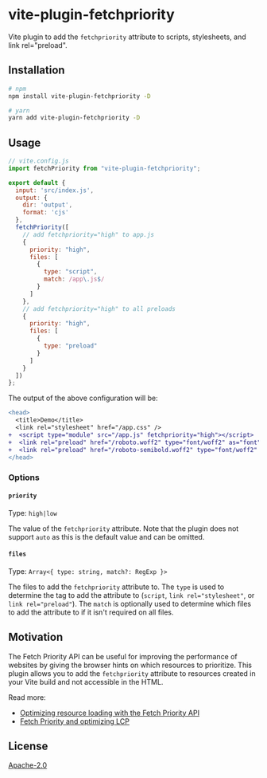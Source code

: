 # vite-plugin-fetchpriority

Vite plugin to add the `fetchpriority` attribute to scripts, stylesheets, and link rel="preload".

## Installation

```bash
# npm
npm install vite-plugin-fetchpriority -D

# yarn
yarn add vite-plugin-fetchpriority -D
```

## Usage

```js
// vite.config.js
import fetchPriority from "vite-plugin-fetchpriority";

export default {
  input: 'src/index.js',
  output: {
    dir: 'output',
    format: 'cjs'
  },
  fetchPriority([
    // add fetchpriority="high" to app.js
    {
      priority: "high",
      files: [
        {
          type: "script",
          match: /app\.js$/
        }
      ]
    },
    // add fetchpriority="high" to all preloads
    {
      priority: "high",
      files: [
        {
          type: "preload"
        }
      ]
    }
  ])
};
```

The output of the above configuration will be:

```diff
<head>
  <title>Demo</title>
  <link rel="stylesheet" href="/app.css" />
+  <script type="module" src="/app.js" fetchpriority="high"></script>
+  <link rel="preload" href="/roboto.woff2" type="font/woff2" as="font" crossorigin="anonymous" fetchpriority="high" />
+  <link rel="preload" href="/roboto-semibold.woff2" type="font/woff2" as="font" crossorigin="anonymous" fetchpriority="high" />
</head>
```

### Options

#### `priority`

Type: `high|low`

The value of the `fetchpriority` attribute. Note that the plugin does not support `auto` as this is the default value and can be omitted.

#### `files`

Type: `Array<{ type: string, match?: RegExp }>`

The files to add the `fetchpriority` attribute to. The `type` is used to determine the tag to add the attribute to (`script`, `link rel="stylesheet"`, or `link rel="preload"`). The `match` is optionally used to determine which files to add the attribute to if it isn't required on all files.

## Motivation

The Fetch Priority API can be useful for improving the performance of websites by giving the browser hints on which resources to prioritize. This plugin allows you to add the `fetchpriority` attribute to resources created in your Vite build and not accessible in the HTML.

Read more:
- [Optimizing resource loading with the Fetch Priority API](https://web.dev/articles/fetch-priority)
- [Fetch Priority and optimizing LCP](https://imkev.dev/fetchpriority-opportunity)

## License

[Apache-2.0](LICENSE)
